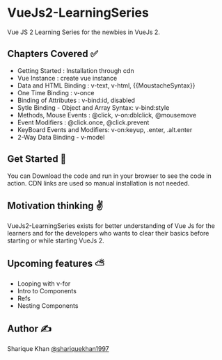 # VueJs2-LearningSeries
Vue JS 2 Learning Series for the newbies in VueJs 2.

## Chapters Covered :white_check_mark:

<ul>
<li> Getting Started : Installation through cdn </li>
<li> Vue Instance : create vue instance </li>
<li> Data and HTML Binding : v-text, v-html, {{MoustacheSyntax}} </li>
<li> One Time Binding : v-once </li>
<li> Binding of Attributes : v-bind:id, disabled </li>
<li> Sytle Binding - Object and Array Syntax: v-bind:style </li>
<li> Methods, Mouse Events : @click, v-on:dblclick, @mousemove </li>
<li> Event Modifiers : @click.once, @click.prevent </li>
<li> KeyBoard Events and Modifiers: v-on:keyup, .enter, .alt.enter </li>
<li> 2-Way Data Binding - v-model </li>
</ul>

## Get Started :thinking:
You can Download the code and run in your browser to see the code in action.
CDN links are used so manual installation is not needed.

## Motivation  thinking :v:
VueJs2-LearningSeries exists for better understanding of Vue Js for the learners and for the developers who wants to clear their basics before starting or while starting VueJs 2.

## Upcoming features :partly_sunny:

<ul>
  <li> Looping with v-for </li>
  <li> Intro to Components </li>
  <li> Refs </li>
  <li> Nesting Components </li>
</ul>

## Author :writing_hand:
Sharique Khan <a href="https://twitter.com/Sharique_khan_" target="_blank">@shariquekhan1997</a>

